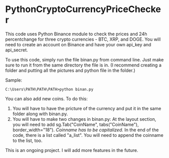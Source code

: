 # PythonCryptoCurrencyPriceChecker

This code uses Python Binance module to check the prices and 24h percentchange for three crypto currencies - BTC, XRP, and DOGE.
You will need to create an account on Binance and have your own api_key and api_secret.

To use this code, simply run the file binan.py from command line. Just make sure to run it from the same directory the file is in.
(I recommend creating a folder and putting all the pictures and python file in the folder.)


Sample: 

    C:\Users\PATH\PATH\PATH>python binan.py
    
You can also add new coins. To do this:
  1. You will have to have the pricture of the currency and put it in the same folder along with binan.py.
  2. You will have to make two changes in binan.py:
  At the layout section, you will need to add sg.Tab("CoinName", tabs("CoinName"), border_width="18"). *Coinname has to be capitalized.*
  In the end of the code, there is a list called "a_list". You will need to append the coinname to the list, too.
  
  This is an ongoing project. I will add more features in the future.
